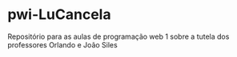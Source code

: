 # pwi-LuCancela
Repositório para as aulas de programação web 1 sobre a tutela dos professores Orlando e João Siles

